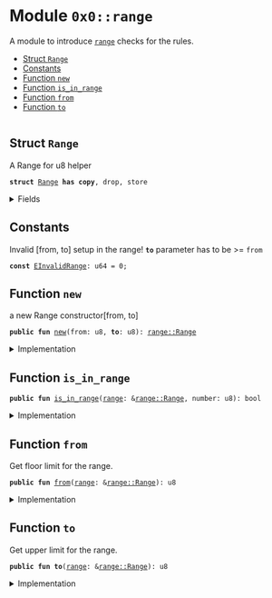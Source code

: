 
<a name="0x0_range"></a>

# Module `0x0::range`

A module to introduce <code><a href="range.md#0x0_range">range</a></code> checks for the rules.


-  [Struct `Range`](#0x0_range_Range)
-  [Constants](#@Constants_0)
-  [Function `new`](#0x0_range_new)
-  [Function `is_in_range`](#0x0_range_is_in_range)
-  [Function `from`](#0x0_range_from)
-  [Function `to`](#0x0_range_to)


<pre><code></code></pre>



<a name="0x0_range_Range"></a>

## Struct `Range`

A Range for u8 helper


<pre><code><b>struct</b> <a href="range.md#0x0_range_Range">Range</a> <b>has</b> <b>copy</b>, drop, store
</code></pre>



<details>
<summary>Fields</summary>


<dl>
<dt>
<code>vec: <a href="dependencies/move-stdlib/vector.md#0x1_vector">vector</a>&lt;u8&gt;</code>
</dt>
<dd>

</dd>
</dl>


</details>

<a name="@Constants_0"></a>

## Constants


<a name="0x0_range_EInvalidRange"></a>

Invalid [from, to] setup in the range!
<code><b>to</b></code> parameter has to be >= <code>from</code>


<pre><code><b>const</b> <a href="range.md#0x0_range_EInvalidRange">EInvalidRange</a>: u64 = 0;
</code></pre>



<a name="0x0_range_new"></a>

## Function `new`

a new Range constructor[from, to]


<pre><code><b>public</b> <b>fun</b> <a href="range.md#0x0_range_new">new</a>(from: u8, <b>to</b>: u8): <a href="range.md#0x0_range_Range">range::Range</a>
</code></pre>



<details>
<summary>Implementation</summary>


<pre><code><b>public</b> <b>fun</b> <a href="range.md#0x0_range_new">new</a>(from: u8, <b>to</b>: u8): <a href="range.md#0x0_range_Range">Range</a> {
    <b>assert</b>!(<b>to</b> &gt;= from, <a href="range.md#0x0_range_EInvalidRange">EInvalidRange</a>);

    <a href="range.md#0x0_range_Range">Range</a> {
        vec: <a href="dependencies/move-stdlib/vector.md#0x1_vector">vector</a>[from, <b>to</b>]
    }
}
</code></pre>



</details>

<a name="0x0_range_is_in_range"></a>

## Function `is_in_range`



<pre><code><b>public</b> <b>fun</b> <a href="range.md#0x0_range_is_in_range">is_in_range</a>(<a href="range.md#0x0_range">range</a>: &<a href="range.md#0x0_range_Range">range::Range</a>, number: u8): bool
</code></pre>



<details>
<summary>Implementation</summary>


<pre><code><b>public</b> <b>fun</b> <a href="range.md#0x0_range_is_in_range">is_in_range</a>(<a href="range.md#0x0_range">range</a>: &<a href="range.md#0x0_range_Range">Range</a>, number: u8): bool {
    number &gt;= <a href="range.md#0x0_range_from">from</a>(<a href="range.md#0x0_range">range</a>) && number &lt;= <b>to</b>(<a href="range.md#0x0_range">range</a>)
}
</code></pre>



</details>

<a name="0x0_range_from"></a>

## Function `from`

Get floor limit for the range.


<pre><code><b>public</b> <b>fun</b> <a href="range.md#0x0_range_from">from</a>(<a href="range.md#0x0_range">range</a>: &<a href="range.md#0x0_range_Range">range::Range</a>): u8
</code></pre>



<details>
<summary>Implementation</summary>


<pre><code><b>public</b> <b>fun</b> <a href="range.md#0x0_range_from">from</a>(<a href="range.md#0x0_range">range</a>: &<a href="range.md#0x0_range_Range">Range</a>): u8 {
    <a href="range.md#0x0_range">range</a>.vec[0]
}
</code></pre>



</details>

<a name="0x0_range_to"></a>

## Function `to`

Get upper limit for the range.


<pre><code><b>public</b> <b>fun</b> <b>to</b>(<a href="range.md#0x0_range">range</a>: &<a href="range.md#0x0_range_Range">range::Range</a>): u8
</code></pre>



<details>
<summary>Implementation</summary>


<pre><code><b>public</b> <b>fun</b> <b>to</b>(<a href="range.md#0x0_range">range</a>: &<a href="range.md#0x0_range_Range">Range</a>): u8 {
    <a href="range.md#0x0_range">range</a>.vec[1]
}
</code></pre>



</details>
